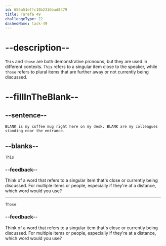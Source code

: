 ```yaml
---
id: 656a51effc10b2316bad8479
title: Tarefa 49
challengeType: 22
dashedName: task-49
---
```


# --description--

`This` and `those` are both demonstrative pronouns, but they are used in different contexts. `This` refers to a singular item close to the speaker, while `those` refers to plural items that are further away or not currently being discussed.

# --fillInTheBlank--

## --sentence--

`BLANK is my coffee mug right here on my desk. BLANK are my colleagues standing near the entrance.`

## --blanks--

`This`

### --feedback--

Think of a word that refers to a singular item that's close or currently being discussed. For multiple items or people, especially if they're at a distance, which word would you use?

---

`Those`

### --feedback--

Think of a word that refers to a singular item that's close or currently being discussed. For multiple items or people, especially if they're at a distance, which word would you use?
